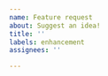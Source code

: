 ```yaml
---
name: Feature request
about: Suggest an idea!
title: ''
labels: enhancement
assignees: ''

---
```



